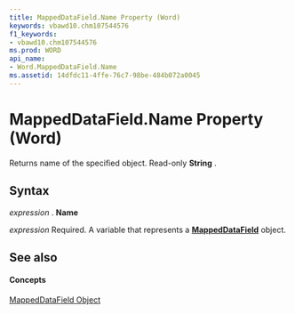 ```yaml
---
title: MappedDataField.Name Property (Word)
keywords: vbawd10.chm107544576
f1_keywords:
- vbawd10.chm107544576
ms.prod: WORD
api_name:
- Word.MappedDataField.Name
ms.assetid: 14dfdc11-4ffe-76c7-98be-484b072a0045
---
```



# MappedDataField.Name Property (Word)

Returns name of the specified object. Read-only  **String** .


## Syntax

 _expression_ . **Name**

 _expression_ Required. A variable that represents a **[MappedDataField](mappeddatafield-object-word.md)** object.


## See also


#### Concepts


[MappedDataField Object](mappeddatafield-object-word.md)

